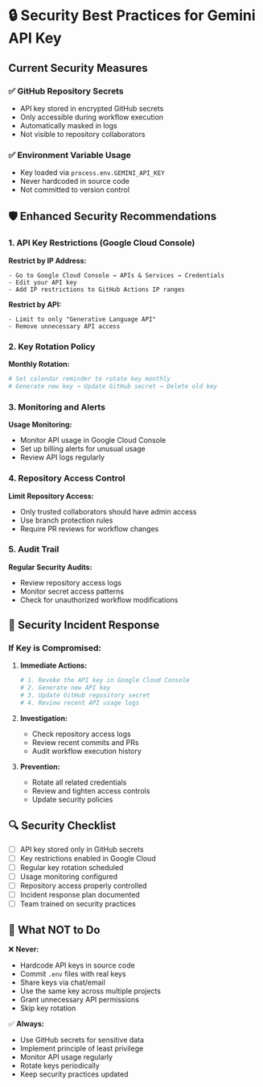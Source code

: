 # 🔒 Security Best Practices for Gemini API Key

## Current Security Measures

### ✅ GitHub Repository Secrets
- API key stored in encrypted GitHub secrets
- Only accessible during workflow execution
- Automatically masked in logs
- Not visible to repository collaborators

### ✅ Environment Variable Usage
- Key loaded via `process.env.GEMINI_API_KEY`
- Never hardcoded in source code
- Not committed to version control

## 🛡️ Enhanced Security Recommendations

### 1. API Key Restrictions (Google Cloud Console)

**Restrict by IP Address:**
```
- Go to Google Cloud Console → APIs & Services → Credentials
- Edit your API key
- Add IP restrictions to GitHub Actions IP ranges
```

**Restrict by API:**
```
- Limit to only "Generative Language API"
- Remove unnecessary API access
```

### 2. Key Rotation Policy

**Monthly Rotation:**
```bash
# Set calendar reminder to rotate key monthly
# Generate new key → Update GitHub secret → Delete old key
```

### 3. Monitoring and Alerts

**Usage Monitoring:**
- Monitor API usage in Google Cloud Console
- Set up billing alerts for unusual usage
- Review API logs regularly

### 4. Repository Access Control

**Limit Repository Access:**
- Only trusted collaborators should have admin access
- Use branch protection rules
- Require PR reviews for workflow changes

### 5. Audit Trail

**Regular Security Audits:**
- Review repository access logs
- Monitor secret access patterns
- Check for unauthorized workflow modifications

## 🚨 Security Incident Response

### If Key is Compromised:

1. **Immediate Actions:**
   ```bash
   # 1. Revoke the API key in Google Cloud Console
   # 2. Generate new API key
   # 3. Update GitHub repository secret
   # 4. Review recent API usage logs
   ```

2. **Investigation:**
   - Check repository access logs
   - Review recent commits and PRs
   - Audit workflow execution history

3. **Prevention:**
   - Rotate all related credentials
   - Review and tighten access controls
   - Update security policies

## 🔍 Security Checklist

- [ ] API key stored only in GitHub secrets
- [ ] Key restrictions enabled in Google Cloud
- [ ] Regular key rotation scheduled
- [ ] Usage monitoring configured
- [ ] Repository access properly controlled
- [ ] Incident response plan documented
- [ ] Team trained on security practices

## 🚫 What NOT to Do

❌ **Never:**
- Hardcode API keys in source code
- Commit `.env` files with real keys
- Share keys via chat/email
- Use the same key across multiple projects
- Grant unnecessary API permissions
- Skip key rotation

✅ **Always:**
- Use GitHub secrets for sensitive data
- Implement principle of least privilege
- Monitor API usage regularly
- Rotate keys periodically
- Keep security practices updated